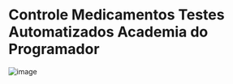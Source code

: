 # Controle Medicamentos Testes Automatizados Academia do Programador

![image](https://user-images.githubusercontent.com/91075515/174396409-fb25da47-f0c7-4f2a-acbb-c1bbe4d6e24b.png)
